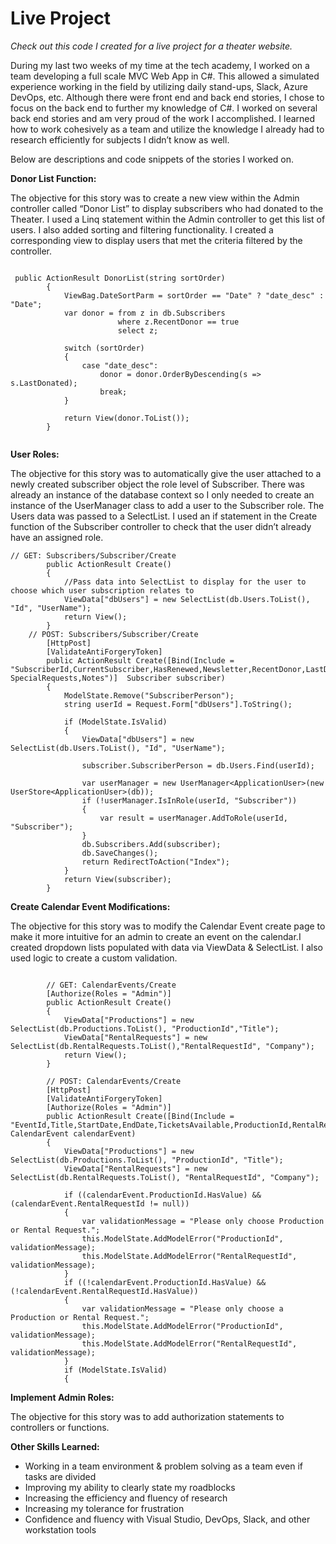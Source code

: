 # **Live Project**
*Check out this code I created for a live project for a theater website.*

During my last two weeks of my time at the tech academy, I worked on a team developing a full scale MVC Web App in C#. This allowed a simulated experience working in the field by utilizing daily stand-ups, Slack, Azure DevOps, etc. Although there were front end and back end stories, I chose to focus on the back end to further my knowledge of C#. I worked on several back end stories and am very proud of the work I accomplished. I learned how to work cohesively as a team and utilize the knowledge I already had to research efficiently for subjects I didn’t know as well. 

Below are descriptions and code snippets of the stories I worked on.

**Donor List Function:**

The objective for this story was to create a new view within the Admin controller called “Donor List” to display subscribers who had donated to the Theater. I used a Linq statement within the Admin controller to get this list of users. I also added sorting and filtering functionality. I created a corresponding view to display users that met the criteria filtered by the controller. 
```

 public ActionResult DonorList(string sortOrder)
        {
            ViewBag.DateSortParm = sortOrder == "Date" ? "date_desc" : "Date";
            var donor = from z in db.Subscribers
                        where z.RecentDonor == true
                        select z;
                        
            switch (sortOrder)
            {
                case "date_desc":
                    donor = donor.OrderByDescending(s => s.LastDonated);
                    break;       
            }
            
            return View(donor.ToList());
        }
        
```

**User Roles:**

The objective for this story was to automatically give the user attached to a newly created subscriber object the role level of Subscriber. There was already an instance of the database context so I only needed to create an instance of the UserManager class to add a user to the Subscriber role. The Users data was passed to a SelectList.  I used an if statement in the Create function of the Subscriber controller to check that the user didn’t already have an assigned role. 
```
// GET: Subscribers/Subscriber/Create
        public ActionResult Create()
        {
            //Pass data into SelectList to display for the user to choose which user subscription relates to
            ViewData["dbUsers"] = new SelectList(db.Users.ToList(), "Id", "UserName");
            return View();
        }
    // POST: Subscribers/Subscriber/Create
        [HttpPost]
        [ValidateAntiForgeryToken]
        public ActionResult Create([Bind(Include = "SubscriberId,CurrentSubscriber,HasRenewed,Newsletter,RecentDonor,LastDonated,LastDonationAmt, SpecialRequests,Notes")]  Subscriber subscriber)
        {
            ModelState.Remove("SubscriberPerson");
            string userId = Request.Form["dbUsers"].ToString();

            if (ModelState.IsValid)
            {
                ViewData["dbUsers"] = new SelectList(db.Users.ToList(), "Id", "UserName");
                
                subscriber.SubscriberPerson = db.Users.Find(userId);
                
                var userManager = new UserManager<ApplicationUser>(new UserStore<ApplicationUser>(db));
                if (!userManager.IsInRole(userId, "Subscriber"))
                {
                    var result = userManager.AddToRole(userId, "Subscriber");
                }
                db.Subscribers.Add(subscriber);
                db.SaveChanges();
                return RedirectToAction("Index");
            }
            return View(subscriber);
        }
```

**Create Calendar Event Modifications:**

The objective for this story was to modify the Calendar Event create page to make it more intuitive for an admin to create an event on the calendar.I created dropdown lists populated with data via ViewData & SelectList. I also used logic to create a custom validation.
```

        // GET: CalendarEvents/Create
        [Authorize(Roles = "Admin")]
        public ActionResult Create()
        {
            ViewData["Productions"] = new SelectList(db.Productions.ToList(), "ProductionId","Title");
            ViewData["RentalRequests"] = new SelectList(db.RentalRequests.ToList(),"RentalRequestId", "Company");
            return View();
        } 

        // POST: CalendarEvents/Create
        [HttpPost]
        [ValidateAntiForgeryToken]
        [Authorize(Roles = "Admin")]
        public ActionResult Create([Bind(Include = "EventId,Title,StartDate,EndDate,TicketsAvailable,ProductionId,RentalRequestId")] CalendarEvent calendarEvent)
        {
            ViewData["Productions"] = new SelectList(db.Productions.ToList(), "ProductionId", "Title");
            ViewData["RentalRequests"] = new SelectList(db.RentalRequests.ToList(), "RentalRequestId", "Company");

            if ((calendarEvent.ProductionId.HasValue) && (calendarEvent.RentalRequestId != null))
            {
                var validationMessage = "Please only choose Production or Rental Request.";
                this.ModelState.AddModelError("ProductionId", validationMessage);
                this.ModelState.AddModelError("RentalRequestId", validationMessage);
            }
            if ((!calendarEvent.ProductionId.HasValue) && (!calendarEvent.RentalRequestId.HasValue))
            {
                var validationMessage = "Please only choose a Production or Rental Request.";
                this.ModelState.AddModelError("ProductionId", validationMessage);
                this.ModelState.AddModelError("RentalRequestId", validationMessage);
            }
            if (ModelState.IsValid)
            {
```    
**Implement Admin Roles:**

The objective for this story was to add authorization statements to controllers or functions.

**Other Skills Learned:**

-  Working in a team environment & problem solving as a team even if tasks are divided
- Improving my ability to clearly state my roadblocks
- Increasing the efficiency and fluency of research 
- Increasing my tolerance for frustration 
- Confidence and fluency with Visual Studio, DevOps, Slack, and other workstation tools

